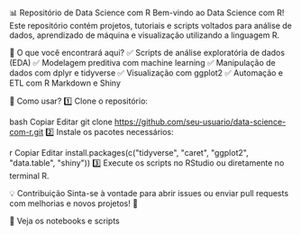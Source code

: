 📊 Repositório de Data Science com R
Bem-vindo ao Data Science com R! Este repositório contém projetos, tutoriais e scripts voltados para análise de dados, aprendizado de máquina e visualização utilizando a linguagem R.

📌 O que você encontrará aqui?
✅ Scripts de análise exploratória de dados (EDA)
✅ Modelagem preditiva com machine learning
✅ Manipulação de dados com dplyr e tidyverse
✅ Visualização com ggplot2
✅ Automação e ETL com R Markdown e Shiny

🚀 Como usar?
1️⃣ Clone o repositório:

bash
Copiar
Editar
git clone https://github.com/seu-usuario/data-science-com-r.git
2️⃣ Instale os pacotes necessários:

r
Copiar
Editar
install.packages(c("tidyverse", "caret", "ggplot2", "data.table", "shiny"))
3️⃣ Execute os scripts no RStudio ou diretamente no terminal R.

💡 Contribuição
Sinta-se à vontade para abrir issues ou enviar pull requests com melhorias e novos projetos! 🚀

🔗 Veja os notebooks e scripts
